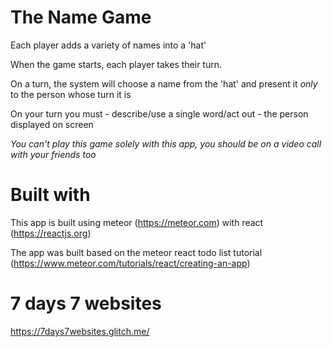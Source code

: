 # The Name Game
Each player adds a variety of names into a 'hat'

When the game starts, each player takes their turn.

On a turn, the system will choose a name from the 'hat' and present it *only* to the person whose turn it is

On your turn you must - describe/use a single word/act out - the person displayed on screen

*You can't play this game solely with this app, you should be on a video call with your friends too*

# Built with
This app is built using meteor (https://meteor.com) with react (https://reactjs.org)

The app was built based on the meteor react todo list tutorial (https://www.meteor.com/tutorials/react/creating-an-app)

# 7 days 7 websites
https://7days7websites.glitch.me/
